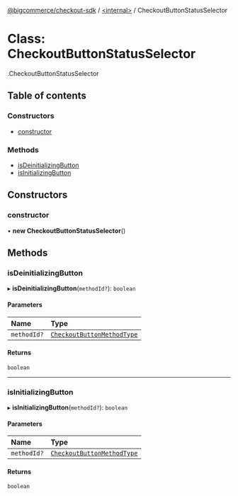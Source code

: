 [@bigcommerce/checkout-sdk](../README.md) / [<internal\>](../modules/internal_.md) / CheckoutButtonStatusSelector

# Class: CheckoutButtonStatusSelector

[<internal>](../modules/internal_.md).CheckoutButtonStatusSelector

## Table of contents

### Constructors

- [constructor](internal_.CheckoutButtonStatusSelector.md#constructor)

### Methods

- [isDeinitializingButton](internal_.CheckoutButtonStatusSelector.md#isdeinitializingbutton)
- [isInitializingButton](internal_.CheckoutButtonStatusSelector.md#isinitializingbutton)

## Constructors

### constructor

• **new CheckoutButtonStatusSelector**()

## Methods

### isDeinitializingButton

▸ **isDeinitializingButton**(`methodId?`): `boolean`

#### Parameters

| Name | Type |
| :------ | :------ |
| `methodId?` | [`CheckoutButtonMethodType`](../enums/internal_.CheckoutButtonMethodType.md) |

#### Returns

`boolean`

___

### isInitializingButton

▸ **isInitializingButton**(`methodId?`): `boolean`

#### Parameters

| Name | Type |
| :------ | :------ |
| `methodId?` | [`CheckoutButtonMethodType`](../enums/internal_.CheckoutButtonMethodType.md) |

#### Returns

`boolean`

